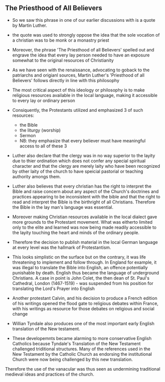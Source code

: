 ## The Priesthood of All Believers

- So we saw this phrase in one of our earlier discussions with is a quote by Martin Luther.
- the quote was used to strongly oppose the idea that the sole vocation of a christian was to be monk or a monastry priest
- Moreover, the phrase 'The Priesthood of all Believers' spelled out and engrave the idea that every lay person needed to have an exposure somewhat to the original resources of Christianity

- As we have seen with the renaissance, advocating to goback to the patriarchs and origianl sources, Martin Luther's 'Priesthood of all Believers' follows directly in line with this philosophy

- The most critical aspect of this ideology or philosophy is to make religious resources available in the local language, making it accessible to every lay or ordinary person

- Consiquently, the Protestants utilized and emphasized 3 of such resources:

  - the Bible
  - the liturgy (worship)
  - Sermon

  * NB: they emphasize that every believer must have meaningful access to all of these 3

- Luther also declare that the clergy was in no way superior to the layity due to thier ordination which does not confer any special spiritual character and that the clergy are merely laity who have been recognized by other laity of the church to have speicial pastorial or teaching authority amongs them.

- Luther also believes that every christian has the right to interpret the Bible and raise concern about any aspect of the Church's doctrines and practices appearing to be inconsistent with the bible and that the right to read and interpret the Bible is the birthright of all Christians. Therefore the Bible in the lay man's language was essential.

- Moreover making Christian resources available in the local dialect gave more grounds to the Protestant movement. What was eitherto limited only to the elite and learned was now being made readily accessible to the layity touching the heart and minds of the ordinary people.

- Therefore the decision to publish material in the local German language at every level was the hallmark of Protestantism.

- This looks simplistic on the surface but on the contrary, it was life threatening to implement and follow through. In England for example, it was illegal to translate the Bible into English, an offence potentially punishable by death.
  English thus became the language of underground Christians.
  A case in point is John Colet, the then dean of St. Paul's Cathedral, London (1467-1519) - was suspended from his position for translating the Lord's Prayer into English

- Another protestant Calvin, and his decision to produce a French edition of his writings opened the flood gate to religious debates within France, with his writings as resource for those debates on religious and social change

- Willian Tyndale also produces one of the most important early English translation of the New testament.

- These developemnts became alarming to more conservative English Catholics because Tyndale's Translation of the New Testament challenged triditional structures. Many of the references used in the New Testament by the Catholic Church as endorsing the institutional Church were now being challenged by this new translation.

Therefore the use of the vanacular was thus seen as undermining traditional medieval ideas and practices of the church.
